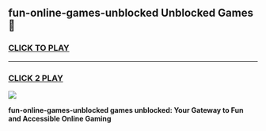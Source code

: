 
## fun-online-games-unblocked Unblocked Games👋
<h3>
<a href="https://news.freeplayer.one?title=fun-online-games-unblocked&ref=16F">CLICK TO PLAY</a></h3>
<hr>

<h3>
<a href="https://news.freeplayer.one?title=fun-online-games-unblocked&ref=16F">CLICK 2 PLAY</a>
  
</h3>

<a href="https://news.freeplayer.one?title=fun-online-games-unblocked&ref=16F/"><img src="https://clearcache.store/games.png"></a>


**fun-online-games-unblocked games unblocked: Your Gateway to Fun and Accessible Online Gaming**
